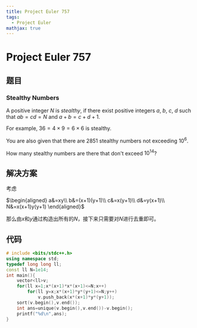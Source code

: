 ```yaml
---
title: Project Euler 757
tags:
  - Project Euler
mathjax: true
---
```

<escape><!-- more --></escape>
    
# Project Euler 757
## 题目
### Stealthy Numbers



A positive integer $N$ is *stealthy*, if there exist positive integers $a$, $b$, $c$, $d$ such that $ab = cd = N$ and $a+b = c+d+1$.

For example, $36 = 4\times 9 = 6\times 6$ is stealthy.


You are also given that there are 2851 stealthy numbers not exceeding $10^6$.


How many stealthy numbers  are there that don't exceed $10^{14}$?



## 解决方案

考虑

$\begin{aligned}
a&=xy\\
b&=(x+1)(y+1)\\
c&=x(y+1)\\
d&=y(x+1)\\
N&=x(x+1)y(y+1)
\end{aligned}$

那么由$x$和$y$通过构造出所有的$N$，接下来只需要对$N$进行去重即可。

## 代码


```C++
# include <bits/stdc++.h>
using namespace std;
typedef long long ll;
const ll N=1e14;
int main(){
    vector<ll>v;
    for(ll x=1;x*(x+1)*x*(x+1)<=N;x++)
        for(ll y=x;x*(x+1)*y*(y+1)<=N;y++)
            v.push_back(x*(x+1)*y*(y+1));
    sort(v.begin(),v.end());
    int ans=unique(v.begin(),v.end())-v.begin();
    printf("%d\n",ans);
}

```
